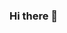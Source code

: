 ### Hi there 👋

<!--
**mahanandareddyp/mahanandareddyp** is a ✨ _special_ ✨ repository because its `README.md` (this file) appears on your GitHub profile.

Here are some ideas to get you started:

- 🔭 I’m currently working on Diggibyte Technologies
- 👯 I’m looking to collaborate on Client Projects
- 🤔 I’m looking for help with FullStack Development
- 💬 Ask me about Coding
- 📫 How to reach me: mahanandareddy2908@gmail.com
- ⚡ Fun fact: I was here before this become popular
-->
